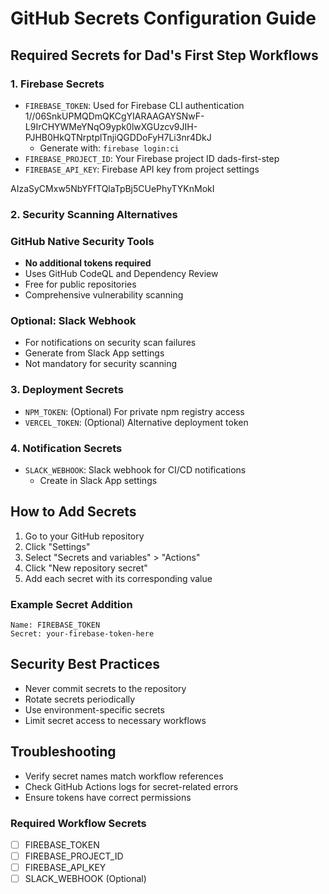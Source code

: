 # GitHub Secrets Configuration Guide

## Required Secrets for Dad's First Step Workflows

### 1. Firebase Secrets

- `FIREBASE_TOKEN`: Used for Firebase CLI authentication 1//06SnkUPMQDmQKCgYIARAAGAYSNwF-L9IrCHYWMeYNqO9ypk0lwXGUzcv9JIH-PJHB0HkQTNrptplTnjiQGDDoFyH7Li3nr4DkJ
  - Generate with: `firebase login:ci`
- `FIREBASE_PROJECT_ID`: Your Firebase project ID
  dads-first-step
- `FIREBASE_API_KEY`: Firebase API key from project settings

AIzaSyCMxw5NbYFfTQlaTpBj5CUePhyTYKnMokI

### 2. Security Scanning Alternatives

### GitHub Native Security Tools
- **No additional tokens required**
- Uses GitHub CodeQL and Dependency Review
- Free for public repositories
- Comprehensive vulnerability scanning

### Optional: Slack Webhook
- For notifications on security scan failures
- Generate from Slack App settings
- Not mandatory for security scanning

### 3. Deployment Secrets

- `NPM_TOKEN`: (Optional) For private npm registry access
- `VERCEL_TOKEN`: (Optional) Alternative deployment token

### 4. Notification Secrets

- `SLACK_WEBHOOK`: Slack webhook for CI/CD notifications
  - Create in Slack App settings

## How to Add Secrets

1. Go to your GitHub repository
2. Click "Settings"
3. Select "Secrets and variables" > "Actions"
4. Click "New repository secret"
5. Add each secret with its corresponding value

### Example Secret Addition

```
Name: FIREBASE_TOKEN
Secret: your-firebase-token-here
```

## Security Best Practices

- Never commit secrets to the repository
- Rotate secrets periodically
- Use environment-specific secrets
- Limit secret access to necessary workflows

## Troubleshooting

- Verify secret names match workflow references
- Check GitHub Actions logs for secret-related errors
- Ensure tokens have correct permissions

### Required Workflow Secrets

- [ ] FIREBASE_TOKEN
- [ ] FIREBASE_PROJECT_ID
- [ ] FIREBASE_API_KEY
- [ ] SLACK_WEBHOOK (Optional)
